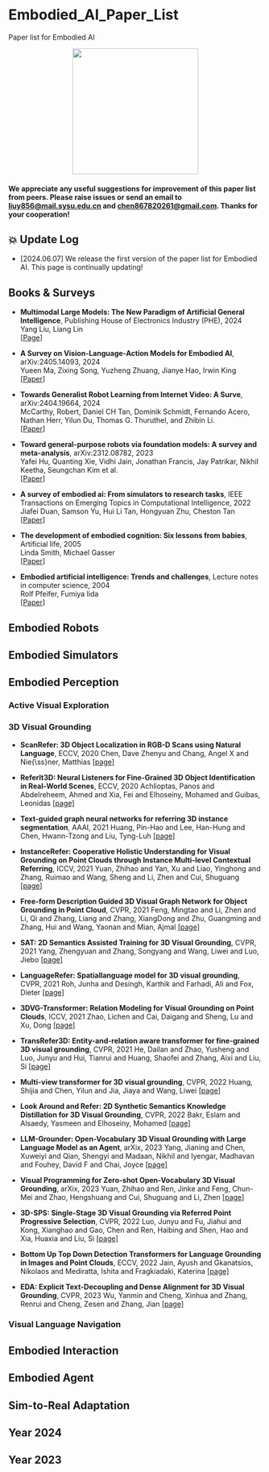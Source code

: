 # Embodied_AI_Paper_List
Paper list for Embodied AI 

<p align="center">
<img src="https://github.com/HCPLab-SYSU/Embodied_AI_Paper_List/blob/main/EmbodiedAI.jpg" width="250">
</p>


#### We appreciate any useful suggestions for improvement of this paper list from peers. Please raise issues or send an email to **liuy856@mail.sysu.edu.cn** and **chen867820261@gmail.com**. Thanks for your cooperation!

## :collision: Update Log 
* [2024.06.07] We release the first version of the paper list for Embodied AI. This page is continually updating!
    
## Books & Surveys 

* **Multimodal Large Models: The New Paradigm of Artificial General Intelligence**, Publishing House of Electronics Industry (PHE), 2024     
Yang Liu, Liang Lin     
[[Page](https://hcplab-sysu.github.io/Book-of-MLM/)]      

* **A Survey on Vision-Language-Action Models for Embodied AI**, arXiv:2405.14093, 2024   
Yueen Ma, Zixing Song, Yuzheng Zhuang, Jianye Hao, Irwin King    
[[Paper](https://arxiv.org/pdf/2405.14093)]

* **Towards Generalist Robot Learning from Internet Video: A Surve**, arXiv:2404.19664, 2024   
McCarthy, Robert, Daniel CH Tan, Dominik Schmidt, Fernando Acero, Nathan Herr, Yilun Du, Thomas G. Thuruthel, and Zhibin Li.  
[[Paper](https://arxiv.org/pdf/2404.19664)]

* **Toward general-purpose robots via foundation models: A survey and meta-analysis**, arXiv:2312.08782, 2023   
Yafei Hu, Quanting Xie, Vidhi Jain, Jonathan Francis, Jay Patrikar, Nikhil Keetha, Seungchan Kim et al.  
[[Paper](https://arxiv.org/pdf/2312.08782)]    

* **A survey of embodied ai: From simulators to research tasks**, IEEE Transactions on Emerging Topics in Computational Intelligence, 2022    
Jiafei Duan, Samson Yu, Hui Li Tan, Hongyuan Zhu, Cheston Tan    
[[Paper](https://arxiv.org/pdf/2103.04918)]    

* **The development of embodied cognition: Six lessons from babies**, Artificial life, 2005    
Linda Smith, Michael Gasser    
[[Paper](https://cogdev.sitehost.iu.edu/labwork/6_lessons.pdf)]    

* **Embodied artificial intelligence: Trends and challenges**, Lecture notes in computer science, 2004    
Rolf Pfeifer, Fumiya Iida   
[[Paper](https://people.csail.mit.edu/iida/papers/PfeiferIidaEAIDags.pdf)]     

## Embodied Robots
## Embodied Simulators
## Embodied Perception
### Active Visual Exploration
### 3D Visual Grounding
* **ScanRefer: 3D Object Localization in RGB-D Scans using Natural Language**, ECCV, 2020
Chen, Dave Zhenyu and Chang, Angel X and Nie{\ss}ner, Matthias 
[[page]](https://arxiv.org/pdf/1912.08830)

* **ReferIt3D: Neural Listeners for Fine-Grained 3D Object Identification in Real-World Scenes**, ECCV, 2020
Achlioptas, Panos and Abdelreheem, Ahmed and Xia, Fei and Elhoseiny, Mohamed and Guibas, Leonidas
[[page]](https://www.ecva.net/papers/eccv_2020/papers_ECCV/papers/123460409.pdf)

* **Text-guided graph neural networks for referring 3D instance segmentation**, AAAI, 2021
Huang, Pin-Hao and Lee, Han-Hung and Chen, Hwann-Tzong and Liu, Tyng-Luh
[[page]](https://ojs.aaai.org/index.php/AAAI/article/view/16253/16060)

* **InstanceRefer: Cooperative Holistic Understanding for Visual Grounding on Point Clouds through Instance Multi-level Contextual Referring**, ICCV, 2021
Yuan, Zhihao and Yan, Xu and Liao, Yinghong and Zhang, Ruimao and Wang, Sheng and Li, Zhen and Cui, Shuguang
[[page]](https://arxiv.org/pdf/2103.01128)

* **Free-form Description Guided 3D Visual Graph Network for Object Grounding in Point Cloud**, CVPR, 2021
Feng, Mingtao and Li, Zhen and Li, Qi and Zhang, Liang and Zhang, XiangDong and Zhu, Guangming and Zhang, Hui and Wang, Yaonan and Mian, Ajmal
[[page]](https://arxiv.org/pdf/2103.16381)

* **SAT: 2D Semantics Assisted Training for 3D Visual Grounding**, CVPR, 2021
Yang, Zhengyuan and Zhang, Songyang and Wang, Liwei and Luo, Jiebo
[[page]](https://arxiv.org/pdf/2105.11450)

* **LanguageRefer: Spatiallanguage model for 3D visual grounding**, CVPR, 2021
Roh, Junha and Desingh, Karthik and Farhadi, Ali and Fox, Dieter
[[page]](https://arxiv.org/pdf/2107.03438)

* **3DVG-Transformer: Relation Modeling for Visual Grounding on Point Clouds**, ICCV, 2021
Zhao, Lichen and Cai, Daigang and Sheng, Lu and Xu, Dong
[[page]](https://openaccess.thecvf.com/content/ICCV2021/papers/Zhao_3DVG-Transformer_Relation_Modeling_for_Visual_Grounding_on_Point_Clouds_ICCV_2021_paper.pdf)

* **TransRefer3D: Entity-and-relation aware transformer for fine-grained 3D visual grounding**, CVPR, 2021
He, Dailan and Zhao, Yusheng and Luo, Junyu and Hui, Tianrui and Huang, Shaofei and Zhang, Aixi and Liu, Si
[[page]](https://arxiv.org/pdf/2108.02388)

* **Multi-view transformer for 3D visual grounding**, CVPR, 2022
Huang, Shijia and Chen, Yilun and Jia, Jiaya and Wang, Liwei
[[page]](https://arxiv.org/pdf/2204.02174)

* **Look Around and Refer: 2D Synthetic Semantics Knowledge Distillation for 3D Visual Grounding**, CVPR, 2022
Bakr, Eslam and Alsaedy, Yasmeen and Elhoseiny, Mohamed
[[page]](https://arxiv.org/pdf/2211.14241)

* **LLM-Grounder: Open-Vocabulary 3D Visual Grounding with Large Language Model as an Agent**, arXix, 2023
Yang, Jianing and Chen, Xuweiyi and Qian, Shengyi and Madaan, Nikhil and Iyengar, Madhavan and Fouhey, David F and Chai, Joyce
[[page]](https://arxiv.org/pdf/2309.12311)

* **Visual Programming for Zero-shot Open-Vocabulary 3D Visual Grounding**, arXix, 2023
Yuan, Zhihao and Ren, Jinke and Feng, Chun-Mei and Zhao, Hengshuang and Cui, Shuguang and Li, Zhen
[[page]](https://arxiv.org/pdf/2311.15383)

* **3D-SPS: Single-Stage 3D Visual Grounding via Referred Point Progressive Selection**, CVPR, 2022
Luo, Junyu and Fu, Jiahui and Kong, Xianghao and Gao, Chen and Ren, Haibing and Shen, Hao and Xia, Huaxia and Liu, Si
[[page]](https://arxiv.org/pdf/2204.06272)

* **Bottom Up Top Down Detection Transformers for Language Grounding in Images and Point Clouds**, ECCV, 2022
Jain, Ayush and Gkanatsios, Nikolaos and Mediratta, Ishita and Fragkiadaki, Katerina
[[page]](https://arxiv.org/pdf/2112.08879)

* **EDA: Explicit Text-Decoupling and Dense Alignment for 3D Visual Grounding**, CVPR, 2023
Wu, Yanmin and Cheng, Xinhua and Zhang, Renrui and Cheng, Zesen and Zhang, Jian
[[page]](https://openaccess.thecvf.com/content/CVPR2023/papers/Wu_EDA_Explicit_Text-Decoupling_and_Dense_Alignment_for_3D_Visual_Grounding_CVPR_2023_paper.pdf)


### Visual Language Navigation
## Embodied Interaction
## Embodied Agent
## Sim-to-Real Adaptation



## Year 2024    

## Year 2023    

